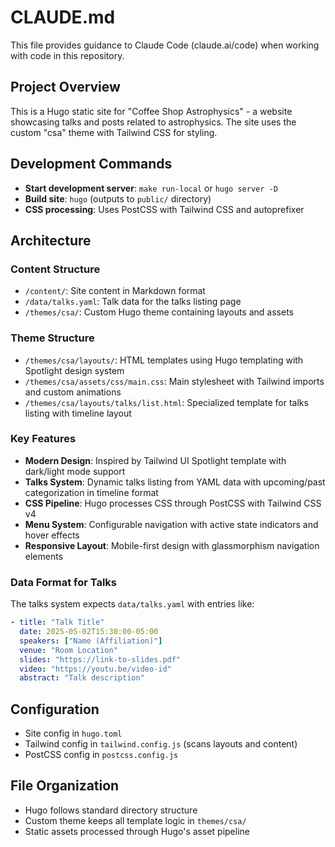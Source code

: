 # CLAUDE.md

This file provides guidance to Claude Code (claude.ai/code) when working with code in this repository.

## Project Overview

This is a Hugo static site for "Coffee Shop Astrophysics" - a website showcasing talks and posts related to astrophysics. The site uses the custom "csa" theme with Tailwind CSS for styling.

## Development Commands

- **Start development server**: `make run-local` or `hugo server -D`
- **Build site**: `hugo` (outputs to `public/` directory)
- **CSS processing**: Uses PostCSS with Tailwind CSS and autoprefixer

## Architecture

### Content Structure
- `/content/`: Site content in Markdown format
- `/data/talks.yaml`: Talk data for the talks listing page
- `/themes/csa/`: Custom Hugo theme containing layouts and assets

### Theme Structure
- `/themes/csa/layouts/`: HTML templates using Hugo templating with Spotlight design system
- `/themes/csa/assets/css/main.css`: Main stylesheet with Tailwind imports and custom animations
- `/themes/csa/layouts/talks/list.html`: Specialized template for talks listing with timeline layout

### Key Features
- **Modern Design**: Inspired by Tailwind UI Spotlight template with dark/light mode support
- **Talks System**: Dynamic talks listing from YAML data with upcoming/past categorization in timeline format
- **CSS Pipeline**: Hugo processes CSS through PostCSS with Tailwind CSS v4
- **Menu System**: Configurable navigation with active state indicators and hover effects
- **Responsive Layout**: Mobile-first design with glassmorphism navigation elements

### Data Format for Talks
The talks system expects `data/talks.yaml` with entries like:
```yaml
- title: "Talk Title"
  date: 2025-05-02T15:30:00-05:00
  speakers: ["Name (Affiliation)"]
  venue: "Room Location"
  slides: "https://link-to-slides.pdf"
  video: "https://youtu.be/video-id"
  abstract: "Talk description"
```

## Configuration

- Site config in `hugo.toml`
- Tailwind config in `tailwind.config.js` (scans layouts and content)
- PostCSS config in `postcss.config.js`

## File Organization

- Hugo follows standard directory structure
- Custom theme keeps all template logic in `themes/csa/`
- Static assets processed through Hugo's asset pipeline